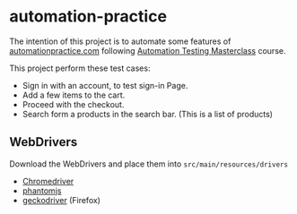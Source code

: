 # automation-practice

The intention of this project is to automate some features of
[automationpractice.com](http://automationpractice.com/) following [Automation Testing Masterclass](https://www.udemy.com/course/automation-testing-masterclass/) course.

This project perform these test cases:
* Sign in with an account, to test sign-in Page.
* Add a few items to the cart.
* Proceed with the checkout.
* Search form a products in the search bar. (This is a list of products)


## WebDrivers
Download the WebDrivers and place them into `src/main/resources/drivers` 
* [Chromedriver](https://chromedriver.chromium.org/downloads)
* [phantomjs](https://phantomjs.org/download.html)
* [geckodriver](https://github.com/mozilla/geckodriver/releases) (Firefox)

